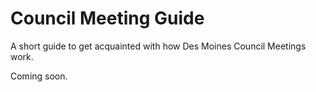 # Council Meeting Guide

A short guide to get acquainted with how Des Moines Council Meetings work.

Coming soon.
